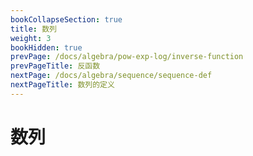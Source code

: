 ```yaml
---
bookCollapseSection: true
title: 数列
weight: 3
bookHidden: true
prevPage: /docs/algebra/pow-exp-log/inverse-function
prevPageTitle: 反函数
nextPage: /docs/algebra/sequence/sequence-def
nextPageTitle: 数列的定义
---
```


# 数列

